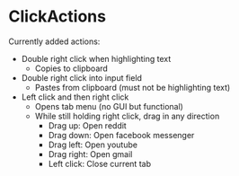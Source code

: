 # ClickActions

Currently added actions:
- Double right click when highlighting text
    - Copies to clipboard
- Double right click into input field
    - Pastes from clipboard (must not be highlighting text)
- Left click and then right click
    - Opens tab menu (no GUI but functional)
    - While still holding right click, drag in any direction
        - Drag up: Open reddit
        - Drag down: Open facebook messenger
        - Drag left: Open youtube
        - Drag right: Open gmail
        - Left click: Close current tab
